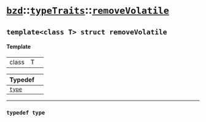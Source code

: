 # [`bzd`](../../../index.md)::[`typeTraits`](../../index.md)::[`removeVolatile`](../index.md)

## `template<class T> struct removeVolatile`

#### Template
||||
|---:|:---|:---|
|class|T||

|Typedef||
|:---|:---|
|[`type`](./index.md)||
------
### `typedef type`

